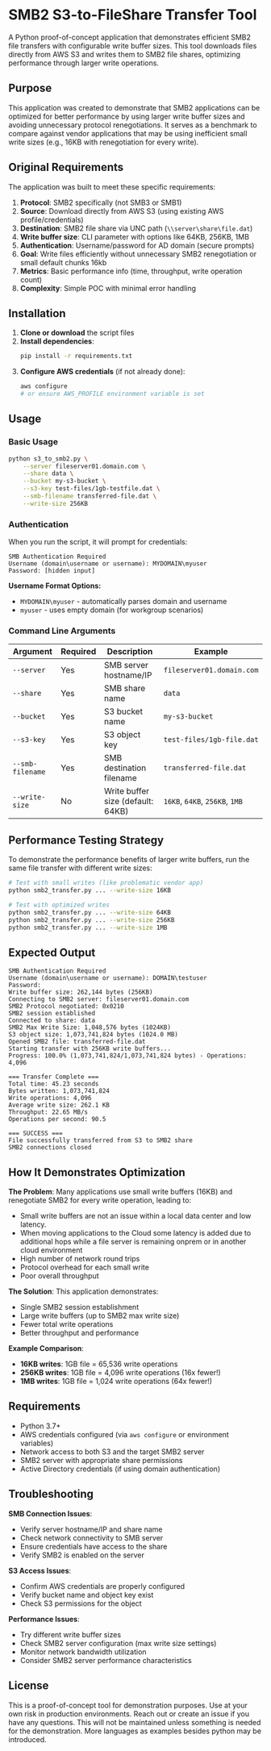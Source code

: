 # SMB2 S3-to-FileShare Transfer Tool

A Python proof-of-concept application that demonstrates efficient SMB2 file transfers with configurable write buffer sizes. This tool downloads files directly from AWS S3 and writes them to SMB2 file shares, optimizing performance through larger write operations.

## Purpose

This application was created to demonstrate that SMB2 applications can be optimized for better performance by using larger write buffer sizes and avoiding unnecessary protocol renegotiations. It serves as a benchmark to compare against vendor applications that may be using inefficient small write sizes (e.g., 16KB with renegotiation for every write).

## Original Requirements

The application was built to meet these specific requirements:

1. **Protocol**: SMB2 specifically (not SMB3 or SMB1)
2. **Source**: Download directly from AWS S3 (using existing AWS profile/credentials)
3. **Destination**: SMB2 file share via UNC path (`\\server\share\file.dat`)
4. **Write buffer size**: CLI parameter with options like 64KB, 256KB, 1MB
5. **Authentication**: Username/password for AD domain (secure prompts)
6. **Goal**: Write files efficiently without unnecessary SMB2 renegotiation or small default chunks 16kb
7. **Metrics**: Basic performance info (time, throughput, write operation count)
8. **Complexity**: Simple POC with minimal error handling

## Installation

1. **Clone or download** the script files
2. **Install dependencies**:
   ```bash
   pip install -r requirements.txt
   ```
3. **Configure AWS credentials** (if not already done):
   ```bash
   aws configure
   # or ensure AWS_PROFILE environment variable is set
   ```

## Usage

### Basic Usage
```bash
python s3_to_smb2.py \
    --server fileserver01.domain.com \
    --share data \
    --bucket my-s3-bucket \
    --s3-key test-files/1gb-testfile.dat \
    --smb-filename transferred-file.dat \
    --write-size 256KB
```

### Authentication
When you run the script, it will prompt for credentials:
```
SMB Authentication Required
Username (domain\username or username): MYDOMAIN\myuser
Password: [hidden input]
```

**Username Format Options:**
- `MYDOMAIN\myuser` - automatically parses domain and username
- `myuser` - uses empty domain (for workgroup scenarios)

### Command Line Arguments

| Argument | Required | Description | Example |
|----------|----------|-------------|---------|
| `--server` | Yes | SMB server hostname/IP | `fileserver01.domain.com` |
| `--share` | Yes | SMB share name | `data` |
| `--bucket` | Yes | S3 bucket name | `my-s3-bucket` |
| `--s3-key` | Yes | S3 object key | `test-files/1gb-file.dat` |
| `--smb-filename` | Yes | SMB destination filename | `transferred-file.dat` |
| `--write-size` | No | Write buffer size (default: 64KB) | `16KB`, `64KB`, `256KB`, `1MB` |

## Performance Testing Strategy

To demonstrate the performance benefits of larger write buffers, run the same file transfer with different write sizes:

```bash
# Test with small writes (like problematic vendor app)
python smb2_transfer.py ... --write-size 16KB

# Test with optimized writes
python smb2_transfer.py ... --write-size 64KB
python smb2_transfer.py ... --write-size 256KB
python smb2_transfer.py ... --write-size 1MB
```

## Expected Output

```
SMB Authentication Required
Username (domain\username or username): DOMAIN\testuser
Password: 
Write buffer size: 262,144 bytes (256KB)
Connecting to SMB2 server: fileserver01.domain.com
SMB2 Protocol negotiated: 0x0210
SMB2 session established
Connected to share: data
SMB2 Max Write Size: 1,048,576 bytes (1024KB)
S3 object size: 1,073,741,824 bytes (1024.0 MB)
Opened SMB2 file: transferred-file.dat
Starting transfer with 256KB write buffers...
Progress: 100.0% (1,073,741,824/1,073,741,824 bytes) - Operations: 4,096

=== Transfer Complete ===
Total time: 45.23 seconds
Bytes written: 1,073,741,824
Write operations: 4,096
Average write size: 262.1 KB
Throughput: 22.65 MB/s
Operations per second: 90.5

=== SUCCESS ===
File successfully transferred from S3 to SMB2 share
SMB2 connections closed
```

## How It Demonstrates Optimization

**The Problem**: Many applications use small write buffers (16KB) and renegotiate SMB2 for every write operation, leading to:
- Small write buffers are not an issue within a local data center and low latency.
- When moving applications to the Cloud some latency is added due to additional hops while a file server is remaining onprem or in another cloud environment
- High number of network round trips
- Protocol overhead for each small write
- Poor overall throughput

**The Solution**: This application demonstrates:
- Single SMB2 session establishment
- Large write buffers (up to SMB2 max write size)
- Fewer total write operations
- Better throughput and performance

**Example Comparison**:
- **16KB writes**: 1GB file = 65,536 write operations
- **256KB writes**: 1GB file = 4,096 write operations (16x fewer!)
- **1MB writes**: 1GB file = 1,024 write operations (64x fewer!)

## Requirements

- Python 3.7+
- AWS credentials configured (via `aws configure` or environment variables)
- Network access to both S3 and the target SMB2 server
- SMB2 server with appropriate share permissions
- Active Directory credentials (if using domain authentication)

## Troubleshooting

**SMB Connection Issues**:
- Verify server hostname/IP and share name
- Check network connectivity to SMB server
- Ensure credentials have access to the share
- Verify SMB2 is enabled on the server

**S3 Access Issues**:
- Confirm AWS credentials are properly configured
- Verify bucket name and object key exist
- Check S3 permissions for the object

**Performance Issues**:
- Try different write buffer sizes
- Check SMB2 server configuration (max write size settings)
- Monitor network bandwidth utilization
- Consider SMB2 server performance characteristics

## License

This is a proof-of-concept tool for demonstration purposes. Use at your own risk in production environments. Reach out or create an issue if you have any questions. This will not be maintained unless something is needed for the demonstration. More languages as examples besides python may be introduced.